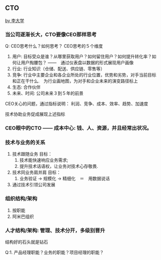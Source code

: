 ## CTO
[by 李大学](http://mp.weixin.qq.com/s?__biz=MjM5MDE0Mjc4MA==&mid=2650993906&idx=1&sn=af06ec6930f7822f542a4594eb71011f)

### 当公司逐渐长大，CTO要像CEO那样思考
Q: CEO思考什么？如何思考？
CEO思考的５个维度
1. 用户: 目标受众是谁？从哪里获取用户？如何留住用户？如何提升转化率？如何让用户掏腰包？ ——　通过仪表盘以数据的形式展现用户画像
2. 行业: 行业知识（仓储、配送、供应链、零售等）
3. 竞争: 行业中主要企业和各企业所处的行业位置，优势和劣势，对手当前目标和正在干什么.　为行业画地图，为对手和企业未来的演变路径标上
4. 生态: 合作伙伴
5. 未来、时间: 公司未来３到５年的前景

CEO关心的问题，通过指标说明：
利润、竞争、成本、效率、趋势、加速度

技术协助业务促成展现上述指标

### CEO眼中的CTO —— 成本中心: 钱、人、资源，并且经常出状况。

### 技术与业务的关系
1. 技术跟随业务
  目标：
    1. 技术能快速响应业务需求;
    2. 提升技术话语权，让业务对技术心存敬畏.
2. 技术同业务肩并肩
  目标：
    1. 业务验证 -> 规模化 -> 精细化　＝　用数据说话
3. 通过技术引领公司发展

### 组织结构/架构
1. 按职能
2. 阿米巴组织
### 人才结构/架构: 管理、技术分开，多级别晋升

结构好的石头就是钻石


Q:1. 产品经理职能？业务的职能？项目经理的职能？

